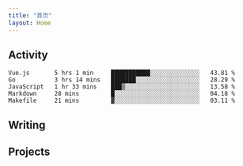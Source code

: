 ```yaml
---
title: "首页"
layout: Home
---
```


## Activity
<!--START_SECTION:waka-->
```text
Vue.js       5 hrs 1 min     ███████████░░░░░░░░░░░░░░   43.81 % 
Go           3 hrs 14 mins   ███████░░░░░░░░░░░░░░░░░░   28.29 % 
JavaScript   1 hr 33 mins    ███▒░░░░░░░░░░░░░░░░░░░░░   13.58 % 
Markdown     28 mins         █░░░░░░░░░░░░░░░░░░░░░░░░   04.18 % 
Makefile     21 mins         ▓░░░░░░░░░░░░░░░░░░░░░░░░   03.11 % 
```
<!--END_SECTION:waka-->

## Writing
<PindedPosts />

## Projects
<Projects />

